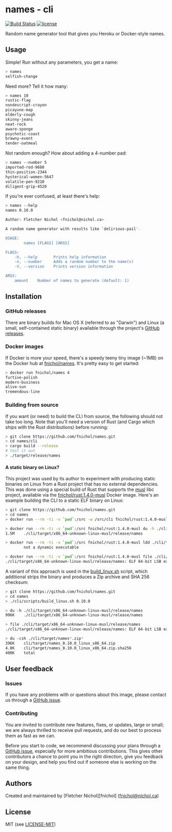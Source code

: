 # names - cli

[![Build Status](https://travis-ci.org/fnichol/names.svg?branch=master)](https://travis-ci.org/fnichol/names) [![license](http://img.shields.io/badge/license-MIT-blue.svg)](https://github.com/fnichol/names/blob/master/LICENSE-MIT)

Random name generator tool that gives you Heroku or Docker-style names.

## Usage

Simple! Run without any parameters, you get a name:

```sh
> names
selfish-change
```

Need more? Tell it how many:

```sh
> names 10
rustic-flag
nondescript-crayon
picayune-map
elderly-cough
skinny-jeans
neat-rock
aware-sponge
psychotic-coast
brawny-event
tender-oatmeal
```

Not random enough? How about adding a 4-number pad:

```sh
> names --number 5
imported-rod-9680
thin-position-2344
hysterical-women-5647
volatile-pen-9210
diligent-grip-4520
```

If you're ever confused, at least there's help:

```sh
> names --help
names 0.10.0

Author: Fletcher Nichol <fnichol@nichol.ca>

A random name generator with results like `delirious-pail'.

USAGE:
        names [FLAGS] [ARGS]

FLAGS:
    -h, --help       Prints help information
    -n, --number     Adds a random number to the name(s)
    -V, --version    Prints version information

ARGS:
    amount    Number of names to generate (default: 1)
```

## Installation

### GitHub releases

There are binary builds for Mac OS X (referred to as "Darwin") and Linux (a small, self-contained static binary) available through the project's [GitHub releases](https://github.com/fnichol/names/releases).

### Docker images

If Docker is more your speed, there's a speedy teeny tiny image (~1MB) on the Docker hub at [fnichol/names](https://hub.docker.com/r/fnichol/names/). It's pretty easy to get started:

```sh
> docker run fnichol/names 4
furtive-polish
modern-business
alive-sun
tremendous-line
```

### Building from source

If you want (or need) to build the CLI from source, the following should not take too long. Note that you'll need a version of Rust (and Cargo which ships with the Rust distributions) before running:

```sh
> git clone https://github.com/fnichol/names.git
> cd names/cli
> cargo build --release
# test it out
> ./target/release/names
```

#### A static binary on Linux?

This project was used by its author to experiment with producing static binaries on Linux from a Rust project that has no external dependencies. This was done using a special build of Rust that supports the [musl](http://www.musl-libc.org/) libc project, available via the [fnichol/rust:1.4.0-musl](https://hub.docker.com/r/fnichol/rust/) Docker image. Here's an example building the CLI to a static ELF binary on Linux:

```sh
> git clone https://github.com/fnichol/names.git
> cd names
> docker run --rm -ti -v `pwd`:/src -w /src/cli fnichol/rust:1.4.0-musl cargo build --release --target=x86_64-unknown-linux-musl

> docker run --rm -ti -v `pwd`:/src fnichol/rust:1.4.0-musl du -h ./cli/target/x86_64-unknown-linux-musl/release/names
1.5M    ./cli/target/x86_64-unknown-linux-musl/release/names

> docker run --rm -ti -v `pwd`:/src fnichol/rust:1.4.0-musl ldd ./cli/target/x86_64-unknown-linux-musl/release/names
        not a dynamic executable

> docker run --rm -ti -v `pwd`:/src fnichol/rust:1.4.0-musl file ./cli/target/x86_64-unknown-linux-musl/release/names
./cli/target/x86_64-unknown-linux-musl/release/names: ELF 64-bit LSB executable, x86-64, version 1 (SYSV), statically linked, BuildID[sha1]=6ad327ca3a5b21c42fa158832d89f6e9b0fc8e73, not stripped
```

A variant of this approach is used in the [build_linux.sh](https://github.com/fnichol/names/blob/master/cli/scripts/build_linux.sh) script, which additional strips the binary and produces a Zip archive and SHA 256 checksum:


```sh
> git clone https://github.com/fnichol/names.git
> cd names
> ./cli/scripts/build_linux.sh 0.10.0

> du -h ./cli/target/x86_64-unknown-linux-musl/release/names
996K    ./cli/target/x86_64-unknown-linux-musl/release/names

> file ./cli/target/x86_64-unknown-linux-musl/release/names
./cli/target/x86_64-unknown-linux-musl/release/names: ELF 64-bit LSB executable, x86-64, version 1 (SYSV), statically linked, stripped

> du -csh ./cli/target/names*.zip*
396K    cli/target/names_0.10.0_linux_x86_64.zip
4.0K    cli/target/names_0.10.0_linux_x86_64.zip.sha256
400K    total
```

## User feedback

### Issues

If you have any problems with or questions about this image, please contact us through a [GitHub issue](https://github.com/fnichol/names/issues).

### Contributing

You are invited to contribute new features, fixes, or updates, large or small; we are always thrilled to receive pull requests, and do our best to process them as fast as we can.

Before you start to code, we recommend discussing your plans through a [GitHub issue](https://github.com/fnichol/names/issues), especially for more ambitious contributions. This gives other contributors a chance to point you in the right direction, give you feedback on your design, and help you find out if someone else is working on the same thing.

## Authors

Created and maintained by [Fletcher Nichol][fnichol] (<fnichol@nichol.ca>)

## License

MIT (see [LICENSE-MIT](https://github.com/fnichol/names/blob/master/LICENSE-MIT))

